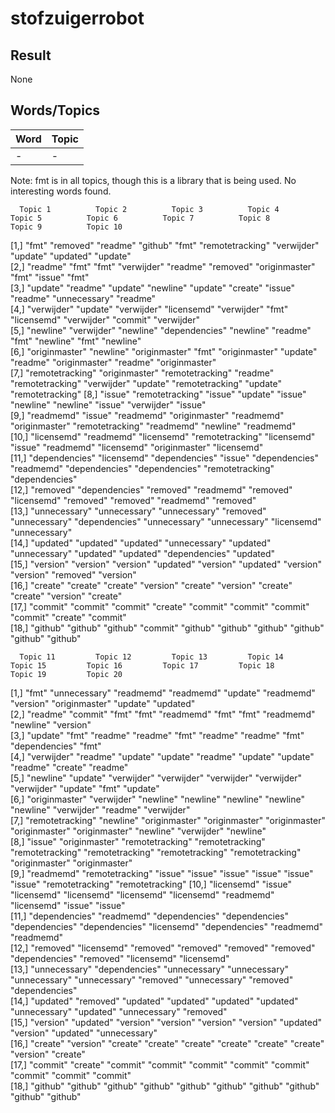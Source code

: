 # stofzuigerrobot

## Result

None

## Words/Topics

|Word 	 		| 	Topic|
|---------------|--------|
| -             | -      |

Note:
fmt	is in all topics, though this is a library that is being used.
No interesting words found.


	  Topic 1          Topic 2          Topic 3          Topic 4          Topic 5          Topic 6          Topic 7          Topic 8          Topic 9          Topic 10        
 [1,] "fmt"            "removed"        "readme"         "github"         "fmt"            "remotetracking" "verwijder"      "update"         "updated"        "update"        
 [2,] "readme"         "fmt"            "fmt"            "verwijder"      "readme"         "removed"        "originmaster"   "fmt"            "issue"          "fmt"           
 [3,] "update"         "readme"         "update"         "newline"        "update"         "create"         "issue"          "readme"         "unnecessary"    "readme"        
 [4,] "verwijder"      "update"         "verwijder"      "licensemd"      "verwijder"      "fmt"            "licensemd"      "verwijder"      "commit"         "verwijder"     
 [5,] "newline"        "verwijder"      "newline"        "dependencies"   "newline"        "readme"         "fmt"            "newline"        "fmt"            "newline"       
 [6,] "originmaster"   "newline"        "originmaster"   "fmt"            "originmaster"   "update"         "readme"         "originmaster"   "readme"         "originmaster"  
 [7,] "remotetracking" "originmaster"   "remotetracking" "readme"         "remotetracking" "verwijder"      "update"         "remotetracking" "update"         "remotetracking"
 [8,] "issue"          "remotetracking" "issue"          "update"         "issue"          "newline"        "newline"        "issue"          "verwijder"      "issue"         
 [9,] "readmemd"       "issue"          "readmemd"       "originmaster"   "readmemd"       "originmaster"   "remotetracking" "readmemd"       "newline"        "readmemd"      
[10,] "licensemd"      "readmemd"       "licensemd"      "remotetracking" "licensemd"      "issue"          "readmemd"       "licensemd"      "originmaster"   "licensemd"     
[11,] "dependencies"   "licensemd"      "dependencies"   "issue"          "dependencies"   "readmemd"       "dependencies"   "dependencies"   "remotetracking" "dependencies"  
[12,] "removed"        "dependencies"   "removed"        "readmemd"       "removed"        "licensemd"      "removed"        "removed"        "readmemd"       "removed"       
[13,] "unnecessary"    "unnecessary"    "unnecessary"    "removed"        "unnecessary"    "dependencies"   "unnecessary"    "unnecessary"    "licensemd"      "unnecessary"   
[14,] "updated"        "updated"        "updated"        "unnecessary"    "updated"        "unnecessary"    "updated"        "updated"        "dependencies"   "updated"       
[15,] "version"        "version"        "version"        "updated"        "version"        "updated"        "version"        "version"        "removed"        "version"       
[16,] "create"         "create"         "create"         "version"        "create"         "version"        "create"         "create"         "version"        "create"        
[17,] "commit"         "commit"         "commit"         "create"         "commit"         "commit"         "commit"         "commit"         "create"         "commit"        
[18,] "github"         "github"         "github"         "commit"         "github"         "github"         "github"         "github"         "github"         "github"        

      Topic 11         Topic 12         Topic 13         Topic 14         Topic 15         Topic 16         Topic 17         Topic 18         Topic 19         Topic 20        
 [1,] "fmt"            "unnecessary"    "readmemd"       "readmemd"       "update"         "readmemd"       "version"        "originmaster"   "update"         "updated"       
 [2,] "readme"         "commit"         "fmt"            "fmt"            "readmemd"       "fmt"            "fmt"            "readmemd"       "newline"        "version"       
 [3,] "update"         "fmt"            "readme"         "readme"         "fmt"            "readme"         "readme"         "fmt"            "dependencies"   "fmt"           
 [4,] "verwijder"      "readme"         "update"         "update"         "readme"         "update"         "update"         "readme"         "create"         "readme"        
 [5,] "newline"        "update"         "verwijder"      "verwijder"      "verwijder"      "verwijder"      "verwijder"      "update"         "fmt"            "update"        
 [6,] "originmaster"   "verwijder"      "newline"        "newline"        "newline"        "newline"        "newline"        "verwijder"      "readme"         "verwijder"     
 [7,] "remotetracking" "newline"        "originmaster"   "originmaster"   "originmaster"   "originmaster"   "originmaster"   "newline"        "verwijder"      "newline"       
 [8,] "issue"          "originmaster"   "remotetracking" "remotetracking" "remotetracking" "remotetracking" "remotetracking" "remotetracking" "originmaster"   "originmaster"  
 [9,] "readmemd"       "remotetracking" "issue"          "issue"          "issue"          "issue"          "issue"          "issue"          "remotetracking" "remotetracking"
[10,] "licensemd"      "issue"          "licensemd"      "licensemd"      "licensemd"      "licensemd"      "readmemd"       "licensemd"      "issue"          "issue"         
[11,] "dependencies"   "readmemd"       "dependencies"   "dependencies"   "dependencies"   "dependencies"   "licensemd"      "dependencies"   "readmemd"       "readmemd"      
[12,] "removed"        "licensemd"      "removed"        "removed"        "removed"        "removed"        "dependencies"   "removed"        "licensemd"      "licensemd"     
[13,] "unnecessary"    "dependencies"   "unnecessary"    "unnecessary"    "unnecessary"    "unnecessary"    "removed"        "unnecessary"    "removed"        "dependencies"  
[14,] "updated"        "removed"        "updated"        "updated"        "updated"        "updated"        "unnecessary"    "updated"        "unnecessary"    "removed"       
[15,] "version"        "updated"        "version"        "version"        "version"        "version"        "updated"        "version"        "updated"        "unnecessary"   
[16,] "create"         "version"        "create"         "create"         "create"         "create"         "create"         "create"         "version"        "create"        
[17,] "commit"         "create"         "commit"         "commit"         "commit"         "commit"         "commit"         "commit"         "commit"         "commit"        
[18,] "github"         "github"         "github"         "github"         "github"         "github"         "github"         "github"         "github"         "github"        